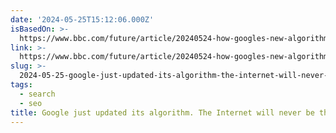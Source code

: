 ```yaml
---
date: '2024-05-25T15:12:06.000Z'
isBasedOn: >-
  https://www.bbc.com/future/article/20240524-how-googles-new-algorithm-will-shape-your-internet
link: >-
  https://www.bbc.com/future/article/20240524-how-googles-new-algorithm-will-shape-your-internet
slug: >-
  2024-05-25-google-just-updated-its-algorithm-the-internet-will-never-be-the-same
tags:
  - search
  - seo
title: Google just updated its algorithm. The Internet will never be the same
---
```

 
